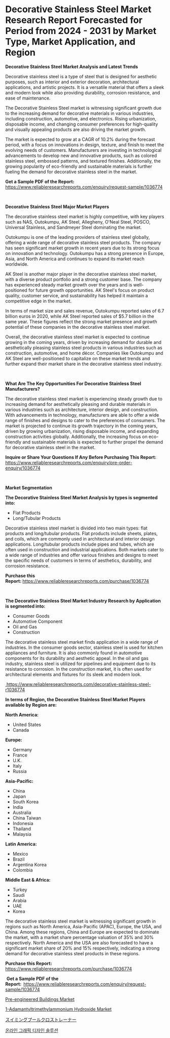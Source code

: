 <p><h1>Decorative Stainless Steel Market Research Report Forecasted for Period from 2024 -  2031 by Market Type, Market Application, and Region</h1></p><p><strong>Decorative Stainless Steel Market Analysis and Latest Trends</strong></p>
<p><p>Decorative stainless steel is a type of steel that is designed for aesthetic purposes, such as interior and exterior decoration, architectural applications, and artistic projects. It is a versatile material that offers a sleek and modern look while also providing durability, corrosion resistance, and ease of maintenance.</p><p>The Decorative Stainless Steel market is witnessing significant growth due to the increasing demand for decorative materials in various industries, including construction, automotive, and electronics. Rising urbanization, disposable income, and changing consumer preferences for high-quality and visually appealing products are also driving the market growth.</p><p>The market is expected to grow at a CAGR of 10.2% during the forecast period, with a focus on innovations in design, texture, and finish to meet the evolving needs of customers. Manufacturers are investing in technological advancements to develop new and innovative products, such as colored stainless steel, embossed patterns, and textured finishes. Additionally, the growing popularity of eco-friendly and sustainable materials is further fueling the demand for decorative stainless steel in the market.</p></p>
<p><strong>Get a Sample PDF of the Report:&nbsp;</strong> <a href="https://www.reliableresearchreports.com/enquiry/request-sample/1036774">https://www.reliableresearchreports.com/enquiry/request-sample/1036774</a></p>
<p>&nbsp;</p>
<p><strong>Decorative Stainless Steel Major Market Players</strong></p>
<p><p>The decorative stainless steel market is highly competitive, with key players such as NAS, Outokumpu, AK Steel, Allegheny, O'Neal Steel, POSCO, Universal Stainless, and Sandmeyer Steel dominating the market. </p><p>Outokumpu is one of the leading providers of stainless steel globally, offering a wide range of decorative stainless steel products. The company has seen significant market growth in recent years due to its strong focus on innovation and technology. Outokumpu has a strong presence in Europe, Asia, and North America and continues to expand its market reach worldwide.</p><p>AK Steel is another major player in the decorative stainless steel market, with a diverse product portfolio and a strong customer base. The company has experienced steady market growth over the years and is well-positioned for future growth opportunities. AK Steel's focus on product quality, customer service, and sustainability has helped it maintain a competitive edge in the market.</p><p>In terms of market size and sales revenue, Outokumpu reported sales of 6.7 billion euros in 2020, while AK Steel reported sales of $5.7 billion in the same year. These figures reflect the strong market presence and growth potential of these companies in the decorative stainless steel market.</p><p>Overall, the decorative stainless steel market is expected to continue growing in the coming years, driven by increasing demand for durable and aesthetically pleasing stainless steel products in various industries such as construction, automotive, and home décor. Companies like Outokumpu and AK Steel are well-positioned to capitalize on these market trends and further expand their market share in the decorative stainless steel industry.</p></p>
<p>&nbsp;</p>
<p><strong>What Are The Key Opportunities For Decorative Stainless Steel Manufacturers?</strong></p>
<p><p>The decorative stainless steel market is experiencing steady growth due to increasing demand for aesthetically pleasing and durable materials in various industries such as architecture, interior design, and construction. With advancements in technology, manufacturers are able to offer a wide range of finishes and designs to cater to the preferences of consumers. The market is projected to continue its growth trajectory in the coming years, driven by growing urbanization, rising disposable income, and expanding construction activities globally. Additionally, the increasing focus on eco-friendly and sustainable materials is expected to further propel the demand for decorative stainless steel in the market.</p></p>
<p><strong>Inquire or Share Your Questions If Any Before Purchasing This Report:</strong> <a href="https://www.reliableresearchreports.com/enquiry/pre-order-enquiry/1036774">https://www.reliableresearchreports.com/enquiry/pre-order-enquiry/1036774</a></p>
<p>&nbsp;</p>
<p><strong>Market Segmentation</strong></p>
<p><strong>The Decorative Stainless Steel Market Analysis by types is segmented into:</strong></p>
<p><ul><li>Flat Products</li><li>Long/Tubular Products</li></ul></p>
<p><p>Decorative stainless steel market is divided into two main types: flat products and long/tubular products. Flat products include sheets, plates, and coils, which are commonly used in architectural and interior design applications. Long/tubular products include pipes and tubes, which are often used in construction and industrial applications. Both markets cater to a wide range of industries and offer various finishes and designs to meet the specific needs of customers in terms of aesthetics, durability, and corrosion resistance.</p></p>
<p><strong>Purchase this Report:&nbsp;</strong><a href="https://www.reliableresearchreports.com/purchase/1036774">https://www.reliableresearchreports.com/purchase/1036774</a></p>
<p>&nbsp;</p>
<p><strong>The Decorative Stainless Steel Market Industry Research by Application is segmented into:</strong></p>
<p><ul><li>Consumer Goods</li><li>Automotive Component</li><li>Oil and Gas</li><li>Construction</li></ul></p>
<p><p>The decorative stainless steel market finds application in a wide range of industries. In the consumer goods sector, stainless steel is used for kitchen appliances and furniture. It is also commonly found in automotive components for its durability and aesthetic appeal. In the oil and gas industry, stainless steel is utilized for pipelines and equipment due to its resistance to corrosion. In the construction market, it is often used for architectural elements and fixtures for its sleek and modern look.</p></p>
<p><a href="https://www.reliableresearchreports.com/decorative-stainless-steel-r1036774">&nbsp;https://www.reliableresearchreports.com/decorative-stainless-steel-r1036774</a></p>
<p><strong>In terms of Region, the Decorative Stainless Steel Market Players available by Region are:</strong></p>
<p>
    <p> <strong> North America: </strong>
        <ul>
            <li>United States</li>
            <li>Canada</li>
        </ul>
        </p> 
    <p> <strong> Europe: </strong>
        <ul>
            <li>Germany</li>
            <li>France</li>
            <li>U.K.</li>
            <li>Italy</li>
            <li>Russia</li>
        </ul>
        </p> 
    <p> <strong> Asia-Pacific: </strong>
        <ul>
            <li>China</li>
            <li>Japan</li>
            <li>South Korea</li>
            <li>India</li>
            <li>Australia</li>
            <li>China Taiwan</li>
            <li>Indonesia</li>
            <li>Thailand</li>
            <li>Malaysia</li>
        </ul>
        </p> 
    <p> <strong> Latin America: </strong>
        <ul>
            <li>Mexico</li>
            <li>Brazil</li>
            <li>Argentina Korea</li>
            <li>Colombia</li>
        </ul>
        </p> 
    <p> <strong> Middle East & Africa: </strong>
        <ul>
            <li>Turkey</li>
            <li>Saudi</li>
            <li>Arabia</li>
            <li>UAE</li>
            <li>Korea</li>
        </ul>
    </p>
    </p>
<p><p>The decorative stainless steel market is witnessing significant growth in regions such as North America, Asia-Pacific (APAC), Europe, the USA, and China. Among these regions, China and Europe are expected to dominate the market, with a market share percentage valuation of 35% and 30% respectively. North America and the USA are also forecasted to have a significant market share of 20% and 15% respectively, indicating a strong demand for decorative stainless steel products in these regions.</p></p>
<p><strong>Purchase this Report: </strong><a href="https://www.reliableresearchreports.com/purchase/1036774">https://www.reliableresearchreports.com/purchase/1036774</a></p>
<p>&nbsp;<strong>Get a Sample PDF of the Report:&nbsp;&nbsp;</strong><a href="https://www.reliableresearchreports.com/enquiry/request-sample/1036774">https://www.reliableresearchreports.com/enquiry/request-sample/1036774</a></p>
<p><strong></strong></p>
<p><p><a href="https://github.com/nicholepatriciadoylenwnrjr0/Market-Research-Report-List-2/blob/main/pre-engineered-buildings-market.md">Pre-engineered Buildings Market</a></p><p><a href="https://github.com/gamblestampleyjenny50m5sl6/Market-Research-Report-List-2/blob/main/1-adamantyltrimethylammonium-hydroxide-market.md">1-Adamantyltrimethylammonium Hydroxide Market</a></p><p><a href="https://github.com/KenyonJohns/Market-Research-Report-List-1/blob/main/288138987994.md">スイミングプールクロストレーナー</a></p><p><a href="https://github.com/DavidRobb19/Market-Research-Report-List-1/blob/main/402175180872.md">온라인 그래픽 디자인 솔루션</a></p></p>